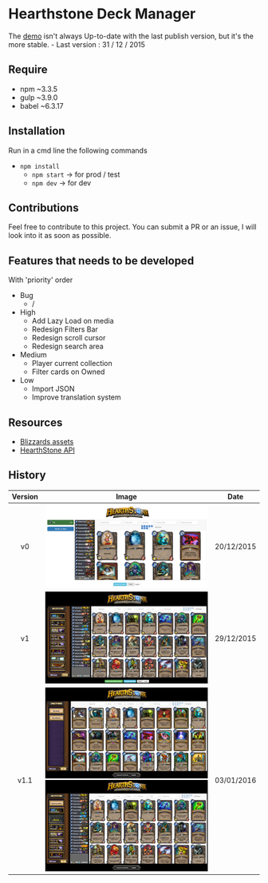 Hearthstone Deck Manager
========================

The [demo](http://hearthstone.qsomazzi.fr) isn't always Up-to-date with the last publish version, but it's the more stable. - Last version : 31 / 12 / 2015

Require
-------
- npm ~3.3.5
- gulp ~3.9.0
- babel ~6.3.17

Installation
------------

Run in a cmd line the following commands
- `npm install`
    - `npm start` -> for prod / test
    - `npm dev`   -> for dev

Contributions
-------------

Feel free to contribute to this project. You can submit a PR or an issue, I will look into it as soon as possible.

Features that needs to be developed
-----------------------------------

With 'priority' order

* Bug
    * /
* High
    * Add Lazy Load on media
    * Redesign Filters Bar
    * Redesign scroll cursor
    * Redesign search area
* Medium
    * Player current collection
    * Filter cards on Owned
* Low
    * Import JSON 
    * Improve translation system

Resources
---------

- [Blizzards assets](http://blizzard.gamespress.com)
- [HearthStone API](https://market.mashape.com/omgvamp/hearthstone)


History
-------

| Version |                          Image                          |    Date    |
|:-------:|:-------------------------------------------------------:|:----------:|
|    v0   |                        ![v0][v0]                        | 20/12/2015 |
|    v1   |                        ![v1][v1]                        | 29/12/2015 |
|   v1.1  | ![v1.1-menu][v1.1-menu] ![v1.1-my-decks][v1.1-my-decks] | 03/01/2016 |


[v0]: resources/docs/v0.png
[v1]: resources/docs/v1.png
[v1.1-menu]: resources/docs/v1.1-menu.png
[v1.1-my-decks]: resources/docs/v1.1-my-decks.png
